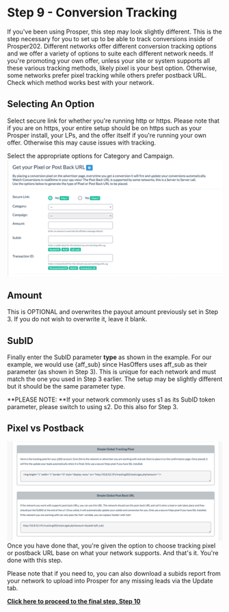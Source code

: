 # Step 9 - Conversion Tracking

If you've been using Prosper, this step may look slightly different. This is the step necessary for you to set up to be able to track conversions inside of Prosper202. Different networks offer different conversion tracking options and we offer a variety of options to suite each different network needs. If you're promoting your own offer, unless your site or system supports all these various tracking methods, likely pixel is your best option. Otherwise, some networks prefer pixel tracking while others prefer postback URL. Check which method works best with your network.

## Selecting An Option

Select secure link for whether you're running http or https. Please note that if you are on https, your entire setup should be on https such as your Prosper install, your LPs, and the offer itself if you're running your own offer. Otherwise this may cause issues with tracking.

Select the appropriate options for Category and Campaign.
![Screen Shot 2016-04-12 at 4.14.53 PM.png](../images/step-9-1.png)
## Amount

This is OPTIONAL and overwrites the payout amount previously set in Step 3. If you do not wish to overwrite it, leave it blank.

## SubID

Finally enter the SubID parameter **type** as shown in the example. For our example, we would use {aff_sub} since HasOffers uses aff_sub as their parameter (as shown in Step 3). This is unique for each network and must match the one you used in Step 3 earlier. The setup may be slightly different but it should be the same parameter type.

**PLEASE NOTE: **If your network commonly uses s1 as its SubID token parameter, please switch to using s2. Do this also for Step 3.

## Pixel vs Postback
![Screen Shot 2015-12-02 at 4.42.03 PM.png](../images/step-9-2.png)
Once you have done that, you're given the option to choose tracking pixel or postback URL base on what your network supports. And that's it. You're done with this step.

Please note that if you need to, you can also download a subids report from your network to upload into Prosper for any missing leads via the Update tab.

**[Click here to proceed to the final step, Step 10](11-step-10.md)**